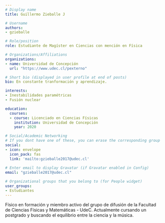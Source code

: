 ```yaml
---
# Display name
title: Guillermo Zieballe J

# Username
authors:
- gzieballe

# Role/position
role: Estudiante de Magíster en Ciencias con mención en Física

# Organizations/Affiliations
organizations:
- name: Universidad de Concepción
  url: "https://www.udec.cl/pexterno"

# Short bio (displayed in user profile at end of posts)
bio: En constante tranformación y aprendizaje.

interests:
- Inestabilidades paramétricas
- Fusión nuclear

education:
  courses:
  - course: Licenciado en Ciencias Físicas
    institution: Universidad de Concepción
    year: 2020

# Social/Academic Networking
# If you dont have one of these, you can erase the corresponding group
social:
- icon: envelope
  icon_pack: fas
  link: 'mailto:gzieballe2017@udec.cl'
  
# Enter email to display Gravatar (if Gravatar enabled in Config)
email: "gzieballe2017@udec.cl"

# Organizational groups that you belong to (for People widget)
user_groups:
- Estudiantes
---
```


Físico en formación y miembro activo del grupo de difusión de la Facultad de Ciencias Físicas y Matemáticas - UdeC. Actualmente cursando un postgrado y buscando el equilibrio entre la ciencia y la música.
